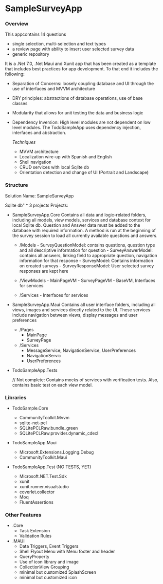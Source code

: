 # SampleSurveyApp

### Overview

This appcontains 14 questions
  - single selection, multi-selection and text types
  - a review page with ability to insert user selected survey data
  - generic repository

It is a .Net 7.0, .Net Maui and Xunit app that has been created as a template that includes best practices for app development.  To that end it includes the following:

  - Separation of Concerns: loosely coupling database and UI through the use of interfaces and MVVM architecture
  - DRY principles:  abstractions of database operations, use of base classes
  - Modularity that allows for unit testing the data and business logic
  - Dependency Inversion: High level modules are not dependent on low level modules.  The TodoSampleApp uses dependency injection, interfaces and abstraction.

    _Techniques_
    - MVVM architecture
    - Localization wire-up with Spanish and English
    - Shell navigation
    - CRUD services with local Sqlite db
    - Orientation detection and change of UI (Portrait and Landscape)

### Structure
Solution Name: SampleSurveyApp

Sqlite db"
    * 3 projects
Projects:
- SampleSurveyApp.Core
  Contains all data and logic-related folders, including all models, view models, services and database context for local Sqlite db.  Question and Answer data must be added to the database with required information.  A method is run at the beginning of the survey session to load all currently available questions and answers.
  - /Models
         - SurveyQuestionModel: contains questions, question type and all descriptive information for question
         - SurveyAnswerModel: contains all answers, linking field to appropriate question, navigation information for that response
         - SurveyModel: Contains information on created surveys
         - SurveyResponseModel: User selected survey responses are kept here

  - /ViewModels
         - MainPageVM
         - SurveyPageVM
         - BaseVM, Interfaces for services

  - /Services
         - Interfaces for services
  
- SampleSurveyApp.Maui
  Contains all user interface folders, including all views, images and services directly related to the UI.  These services include navigation between views, display messages and user preferences
    - /Pages
         - MainPage
         - SurveyPage
   -  /Services
         - MessageService, NavigationService, UserPreferences
         - NavigationServic
         - UserPreferences
  
 
  
- TodoSampleApp.Tests

  // Not complete:  Contains mocks of services with verification tests.  Also, contains basic test on each view model.


### Libraries

- TodoSample.Core
  
  - CommunityToolkit.Mvvm
  - sqlite-net-pcl
  - SQLitePCLRaw.bundle_green
  - SQLitePCLRaw.provider.dynamic_cdecl
 
- TodoSampleApp.Maui

  - Microsoft.Extensions.Logging.Debug
  - CommunityToolkit.Maui
 
- TodoSampleApp.Test (NO TESTS, YET)

  - Microsoft.NET.Test.Sdk
  - xunit
  - xunit.runner.visualstudio
  - coverlet.collector
  - Moq
  - FluentAssertions
 
### Other Features
  - .Core
    - Task Extension
    - Validation Rules
  - .MAUI
      -   Data Triggers, Event Triggers
      -   Shell Flyout Menu with Menu footer and header
      -   QueryProperty
      -   Use of icon library and image
      -   CollectionView Grouping
      -   minimal but customized SplashScreen
      -   minimal but customized icon
